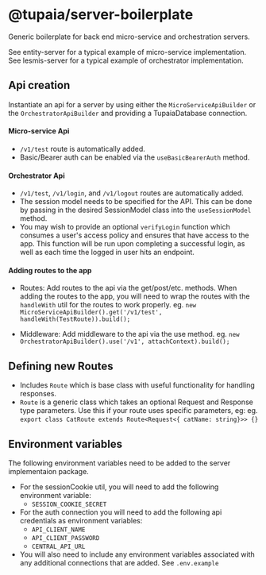 # @tupaia/server-boilerplate

Generic boilerplate for back end micro-service and orchestration servers.

See entity-server for a typical example of micro-service implementation.
See lesmis-server for a typical example of orchestrator implementation.

## Api creation

Instantiate an api for a server by using either the `MicroServiceApiBuilder` or the `OrchestratorApiBuilder` and providing a TupaiaDatabase connection.

#### Micro-service Api

- `/v1/test` route is automatically added.
- Basic/Bearer auth can be enabled via the `useBasicBearerAuth` method.

#### Orchestrator Api

- `/v1/test`, `/v1/login`, and `/v1/logout` routes are automatically added.
- The session model needs to be specified for the API. This can be done by passing in the desired SessionModel class into the `useSessionModel` method.
- You may wish to provide an optional `verifyLogin` function which consumes a user's access policy and ensures that have access to the app. This function will be run upon completing a successful login, as well as each time the logged in user hits an endpoint.

#### Adding routes to the app

- Routes: Add routes to the api via the get/post/etc. methods. When adding the routes to the app, you will need to wrap the routes with the `handleWith` util for the routes to work properly.
  eg. `new MicroServiceApiBuilder().get('/v1/test', handleWith(TestRoute)).build();`

- Middleware: Add middleware to the api via the use method.
  eg. `new OrchestratorApiBuilder().use('/v1', attachContext).build();`

## Defining new Routes

- Includes `Route` which is base class with useful functionality for handling responses.
- `Route` is a generic class which takes an optional Request and Response type parameters. Use this if your route uses specific parameters, eg:
  eg. `export class CatRoute extends Route<Request<{ catName: string}>> {}`

## Environment variables

The following environment variables need to be added to the server implementaion package.

- For the sessionCookie util, you will need to add the following environment variable:
  - `SESSION_COOKIE_SECRET`
- For the auth connection you will need to add the following api credentials as environment variables:
  - `API_CLIENT_NAME`
  - `API_CLIENT_PASSWORD`
  - `CENTRAL_API_URL`
- You will also need to include any environment variables associated with any additional connections that are added.
  See `.env.example`
